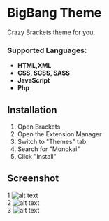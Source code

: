 BigBang Theme
==============================================
Crazy Brackets theme for you.


### Supported Languages:
- **HTML,XML**
- **CSS, SCSS, SASS**
- **JavaScript**
- **Php**

Installation
---

1. Open Brackets
2. Open the Extension Manager
3. Switch to "Themes" tab
4. Search for "Monokai"
5. Click "Install"

## Screenshot
1
![alt text](https://github.com/hosein2398/Crimson/blob/master/screenshot/Screen.JPG)
<br>
2
![alt text](https://github.com/hosein2398/Crimson/blob/master/screenshot/Screen.JPG)
<br>
3
![alt text](https://github.com/hosein2398/Crimson/blob/master/screenshot/Screen.JPG)


